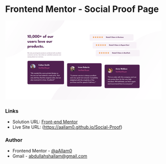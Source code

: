 # Frontend Mentor - Social Proof Page

![](images/social-proof.png)

### Links

- Solution URL: [Front-end Mentor](https://www.frontendmentor.io/solutions/two-backgrounds-using-css-backgroundimage-Yu1YBRTV0O)
- Live Site URL: (https://aallam0.github.io/Social-Proof)


### Author

- Frontend Mentor - [@aAllam0](https://www.frontendmentor.io/profile/aAllam0)
- Gmail - abdullahshallam@gmail.com

